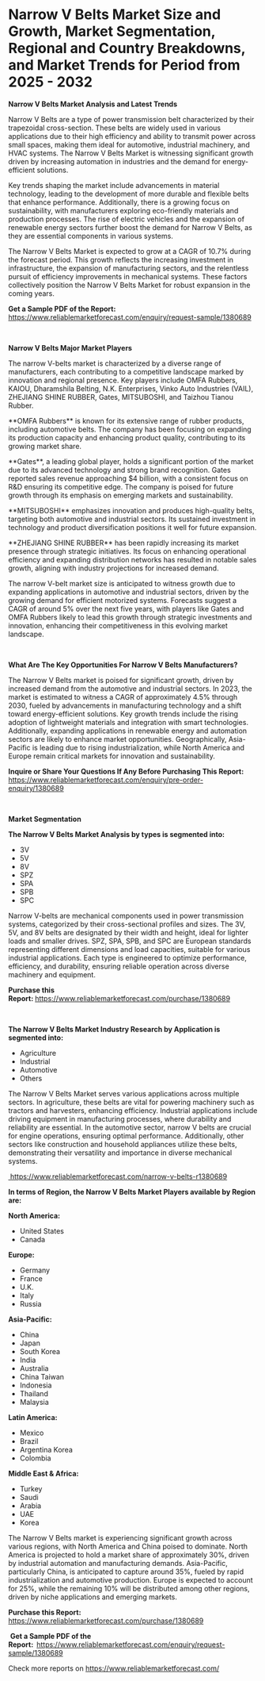 <p><h1>Narrow V Belts Market Size and Growth, Market Segmentation, Regional and Country Breakdowns, and Market Trends for Period from 2025 -  2032</h1></p><p><strong>Narrow V Belts Market Analysis and Latest Trends</strong></p>
<p><p>Narrow V Belts are a type of power transmission belt characterized by their trapezoidal cross-section. These belts are widely used in various applications due to their high efficiency and ability to transmit power across small spaces, making them ideal for automotive, industrial machinery, and HVAC systems. The Narrow V Belts Market is witnessing significant growth driven by increasing automation in industries and the demand for energy-efficient solutions.</p><p>Key trends shaping the market include advancements in material technology, leading to the development of more durable and flexible belts that enhance performance. Additionally, there is a growing focus on sustainability, with manufacturers exploring eco-friendly materials and production processes. The rise of electric vehicles and the expansion of renewable energy sectors further boost the demand for Narrow V Belts, as they are essential components in various systems.</p><p>The Narrow V Belts Market is expected to grow at a CAGR of 10.7% during the forecast period. This growth reflects the increasing investment in infrastructure, the expansion of manufacturing sectors, and the relentless pursuit of efficiency improvements in mechanical systems. These factors collectively position the Narrow V Belts Market for robust expansion in the coming years.</p></p>
<p><strong>Get a Sample PDF of the Report:&nbsp;</strong> <a href="https://www.reliablemarketforecast.com/enquiry/request-sample/1380689?utm_campaign=2321&utm_medium=2&utm_source=Github&utm_content=ia&utm_term=21022025&utm_id=narrow-v-belts">https://www.reliablemarketforecast.com/enquiry/request-sample/1380689</a></p>
<p>&nbsp;</p>
<p><strong>Narrow V Belts Major Market Players</strong></p>
<p><p>The narrow V-belts market is characterized by a diverse range of manufacturers, each contributing to a competitive landscape marked by innovation and regional presence. Key players include OMFA Rubbers, KAIOU, Dharamshila Belting, N.K. Enterprises, Vinko Auto Industries (VAIL), ZHEJIANG SHINE RUBBER, Gates, MITSUBOSHI, and Taizhou Tianou Rubber.</p><p>**OMFA Rubbers** is known for its extensive range of rubber products, including automotive belts. The company has been focusing on expanding its production capacity and enhancing product quality, contributing to its growing market share.</p><p>**Gates**, a leading global player, holds a significant portion of the market due to its advanced technology and strong brand recognition. Gates reported sales revenue approaching $4 billion, with a consistent focus on R&D ensuring its competitive edge. The company is poised for future growth through its emphasis on emerging markets and sustainability.</p><p>**MITSUBOSHI** emphasizes innovation and produces high-quality belts, targeting both automotive and industrial sectors. Its sustained investment in technology and product diversification positions it well for future expansion.</p><p>**ZHEJIANG SHINE RUBBER** has been rapidly increasing its market presence through strategic initiatives. Its focus on enhancing operational efficiency and expanding distribution networks has resulted in notable sales growth, aligning with industry projections for increased demand.</p><p>The narrow V-belt market size is anticipated to witness growth due to expanding applications in automotive and industrial sectors, driven by the growing demand for efficient motorized systems. Forecasts suggest a CAGR of around 5% over the next five years, with players like Gates and OMFA Rubbers likely to lead this growth through strategic investments and innovation, enhancing their competitiveness in this evolving market landscape.</p></p>
<p>&nbsp;</p>
<p><strong>What Are The Key Opportunities For Narrow V Belts Manufacturers?</strong></p>
<p><p>The Narrow V Belts market is poised for significant growth, driven by increased demand from the automotive and industrial sectors. In 2023, the market is estimated to witness a CAGR of approximately 4.5% through 2030, fueled by advancements in manufacturing technology and a shift toward energy-efficient solutions. Key growth trends include the rising adoption of lightweight materials and integration with smart technologies. Additionally, expanding applications in renewable energy and automation sectors are likely to enhance market opportunities. Geographically, Asia-Pacific is leading due to rising industrialization, while North America and Europe remain critical markets for innovation and sustainability.</p></p>
<p><strong>Inquire or Share Your Questions If Any Before Purchasing This Report:</strong> <a href="https://www.reliablemarketforecast.com/enquiry/pre-order-enquiry/1380689?utm_campaign=2321&utm_medium=2&utm_source=Github&utm_content=ia&utm_term=21022025&utm_id=narrow-v-belts">https://www.reliablemarketforecast.com/enquiry/pre-order-enquiry/1380689</a></p>
<p>&nbsp;</p>
<p><strong>Market Segmentation</strong></p>
<p><strong>The Narrow V Belts Market Analysis by types is segmented into:</strong></p>
<p><ul><li>3V</li><li>5V</li><li>8V</li><li>SPZ</li><li>SPA</li><li>SPB</li><li>SPC</li></ul></p>
<p><p>Narrow V-belts are mechanical components used in power transmission systems, categorized by their cross-sectional profiles and sizes. The 3V, 5V, and 8V belts are designated by their width and height, ideal for lighter loads and smaller drives. SPZ, SPA, SPB, and SPC are European standards representing different dimensions and load capacities, suitable for various industrial applications. Each type is engineered to optimize performance, efficiency, and durability, ensuring reliable operation across diverse machinery and equipment.</p></p>
<p><strong>Purchase this Report:&nbsp;</strong><a href="https://www.reliablemarketforecast.com/purchase/1380689?utm_campaign=2321&utm_medium=2&utm_source=Github&utm_content=ia&utm_term=21022025&utm_id=narrow-v-belts">https://www.reliablemarketforecast.com/purchase/1380689</a></p>
<p>&nbsp;</p>
<p><strong>The Narrow V Belts Market Industry Research by Application is segmented into:</strong></p>
<p><ul><li>Agriculture</li><li>Industrial</li><li>Automotive</li><li>Others</li></ul></p>
<p><p>The Narrow V Belts Market serves various applications across multiple sectors. In agriculture, these belts are vital for powering machinery such as tractors and harvesters, enhancing efficiency. Industrial applications include driving equipment in manufacturing processes, where durability and reliability are essential. In the automotive sector, narrow V belts are crucial for engine operations, ensuring optimal performance. Additionally, other sectors like construction and household appliances utilize these belts, demonstrating their versatility and importance in diverse mechanical systems.</p></p>
<p><a href="https://www.reliablemarketforecast.com/narrow-v-belts-r1380689?utm_campaign=2321&utm_medium=2&utm_source=Github&utm_content=ia&utm_term=21022025&utm_id=narrow-v-belts">&nbsp;https://www.reliablemarketforecast.com/narrow-v-belts-r1380689</a></p>
<p><strong>In terms of Region, the Narrow V Belts Market Players available by Region are:</strong></p>
<p>
    <p> <strong> North America: </strong>
        <ul>
            <li>United States</li>
            <li>Canada</li>
        </ul>
        </p> 
    <p> <strong> Europe: </strong>
        <ul>
            <li>Germany</li>
            <li>France</li>
            <li>U.K.</li>
            <li>Italy</li>
            <li>Russia</li>
        </ul>
        </p> 
    <p> <strong> Asia-Pacific: </strong>
        <ul>
            <li>China</li>
            <li>Japan</li>
            <li>South Korea</li>
            <li>India</li>
            <li>Australia</li>
            <li>China Taiwan</li>
            <li>Indonesia</li>
            <li>Thailand</li>
            <li>Malaysia</li>
        </ul>
        </p> 
    <p> <strong> Latin America: </strong>
        <ul>
            <li>Mexico</li>
            <li>Brazil</li>
            <li>Argentina Korea</li>
            <li>Colombia</li>
        </ul>
        </p> 
    <p> <strong> Middle East & Africa: </strong>
        <ul>
            <li>Turkey</li>
            <li>Saudi</li>
            <li>Arabia</li>
            <li>UAE</li>
            <li>Korea</li>
        </ul>
    </p>
    </p>
<p><p>The Narrow V Belts market is experiencing significant growth across various regions, with North America and China poised to dominate. North America is projected to hold a market share of approximately 30%, driven by industrial automation and manufacturing demands. Asia-Pacific, particularly China, is anticipated to capture around 35%, fueled by rapid industrialization and automotive production. Europe is expected to account for 25%, while the remaining 10% will be distributed among other regions, driven by niche applications and emerging markets.</p></p>
<p><strong>Purchase this Report: </strong><a href="https://www.reliablemarketforecast.com/purchase/1380689?utm_campaign=2321&utm_medium=2&utm_source=Github&utm_content=ia&utm_term=21022025&utm_id=narrow-v-belts">https://www.reliablemarketforecast.com/purchase/1380689</a></p>
<p>&nbsp;<strong>Get a Sample PDF of the Report:&nbsp;&nbsp;</strong><a href="https://www.reliablemarketforecast.com/enquiry/request-sample/1380689?utm_campaign=2321&utm_medium=2&utm_source=Github&utm_content=ia&utm_term=21022025&utm_id=narrow-v-belts">https://www.reliablemarketforecast.com/enquiry/request-sample/1380689</a></p>
<p><strong></strong></p>
<p>Check more reports on <a href="https://www.reliablemarketforecast.com/?utm_campaign=2321&utm_medium=2&utm_source=Github&utm_content=ia&utm_term=21022025&utm_id=narrow-v-belts">https://www.reliablemarketforecast.com/</a></p>